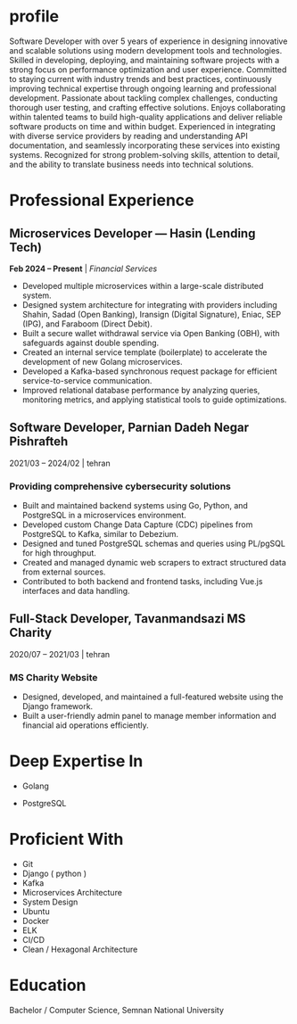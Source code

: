 # profile

Software Developer with over 5 years of experience in designing innovative and scalable solutions using modern development tools and technologies. Skilled in developing, deploying, and maintaining software projects with a strong focus on performance optimization and user experience. Committed to staying current with industry trends and best practices, continuously improving technical expertise through ongoing learning and professional development.
Passionate about tackling complex challenges, conducting thorough user testing, and crafting effective solutions. Enjoys collaborating within talented teams to build high-quality applications and deliver reliable software products on time and within budget. Experienced in integrating with diverse service providers by reading and understanding API documentation, and seamlessly incorporating these services into existing systems. Recognized for strong problem-solving skills, attention to detail, and the ability to translate business needs into technical solutions.

# Professional Experience

## Microservices Developer — Hasin (Lending Tech)  
**Feb 2024 – Present** | *Financial Services*

- Developed multiple microservices within a large-scale distributed system.
- Designed system architecture for integrating with providers including Shahin, Sadad (Open Banking), Iransign (Digital Signature), Eniac, SEP (IPG), and Faraboom (Direct Debit).
- Built a secure wallet withdrawal service via Open Banking (OBH), with safeguards against double spending.
- Created an internal service template (boilerplate) to accelerate the development of new Golang microservices.
- Developed a Kafka-based synchronous request package for efficient service-to-service communication.
- Improved relational database performance by analyzing queries, monitoring metrics, and applying statistical tools to guide optimizations.


## Software Developer, Parnian Dadeh Negar Pishrafteh
2021/03 – 2024/02
 | 
tehran
### Providing comprehensive cybersecurity solutions


- Built and maintained backend systems using Go, Python, and PostgreSQL in a microservices environment.
- Developed custom Change Data Capture (CDC) pipelines from PostgreSQL to Kafka, similar to Debezium.
- Designed and tuned PostgreSQL schemas and queries using PL/pgSQL for high throughput.
- Created and managed dynamic web scrapers to extract structured data from external sources.
- Contributed to both backend and frontend tasks, including Vue.js interfaces and data handling.


## Full-Stack Developer, Tavanmandsazi MS Charity
2020/07 – 2021/03
 | 
tehran
### MS Charity Website

+ Designed, developed, and maintained a full-featured website using the Django framework.
+ Built a user-friendly admin panel to manage member information and financial aid operations efficiently.

# Deep Expertise In

+ Golang

+ PostgreSQL

# Proficient With

+ Git
+ Django ( python )
+ Kafka
+ Microservices Architecture
+ System Design
+ Ubuntu
+ Docker
+ ELK
+ CI/CD
+ Clean / Hexagonal Architecture

# Education

Bachelor / Computer Science, Semnan National University